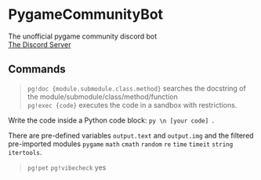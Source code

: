 # PygameCommunityBot
The unofficial pygame community discord bot<br/>
[The Discord Server](https://discord.gg/kD2Qq9tbKm)

## Commands
> `pg!doc {module.submodule.class.method}` searches the docstring of the module/submodule/class/method/function <br/>
> `pg!exec {code}` executes the code in a sandbox with restrictions.

Write the code inside a Python code block:
```py \n [your code] ```.

There are pre-defined variables `output.text` and `output.img` and the filtered pre-imported modules `pygame` `math` `cmath` `random` `re` `time` `timeit` `string` `itertools`.<br/>
> `pg!pet` `pg!vibecheck` yes <br/>
